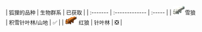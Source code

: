 <a name="wolf-variants"></a>
| 狐狸的品种 | 生物群系 | 已获取 |
| :------- | :------------- | :----- |
| ![](/images/fox/Snow_Fox.png)雪狼 | 积雪针叶林/山地 | ✅ |
| ![](/images/fox/Red_Fox.png) 红狼 | 针叶林 | ❎ |
